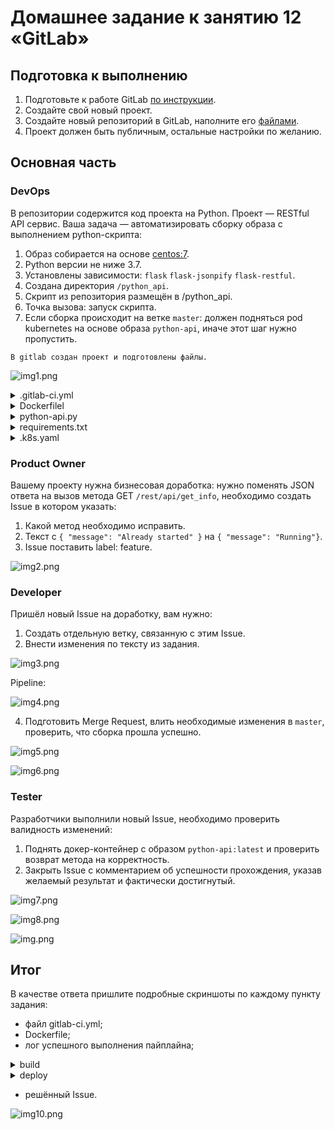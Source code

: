 # Домашнее задание к занятию 12 «GitLab»

## Подготовка к выполнению

1. Подготовьте к работе GitLab [по инструкции](https://cloud.yandex.ru/docs/tutorials/infrastructure-management/gitlab-containers).
2. Создайте свой новый проект.
3. Создайте новый репозиторий в GitLab, наполните его [файлами](./repository).
4. Проект должен быть публичным, остальные настройки по желанию.

## Основная часть

### DevOps

В репозитории содержится код проекта на Python. Проект — RESTful API сервис. Ваша задача — автоматизировать сборку образа с выполнением python-скрипта:

1. Образ собирается на основе [centos:7](https://hub.docker.com/_/centos?tab=tags&page=1&ordering=last_updated).
2. Python версии не ниже 3.7.
3. Установлены зависимости: `flask` `flask-jsonpify` `flask-restful`.
4. Создана директория `/python_api`.
5. Скрипт из репозитория размещён в /python_api.
6. Точка вызова: запуск скрипта.
7. Если сборка происходит на ветке `master`: должен подняться pod kubernetes на основе образа `python-api`, иначе этот шаг нужно пропустить.

```text
В gitlab создан проект и подготовлены файлы.
```

![img1.png](images/img1.png)


<details>
  <summary>.gitlab-ci.yml</summary>

  ```
 stages:
  - build
  - deploy

build:
  stage: build
  variables:
    DOCKER_DRIVER: overlay2
    DOCKER_TLS_CERTDIR: ""
    DOCKER_HOST: tcp://localhost:2375/
  image: cr.yandex/yc/metadata-token-docker-helper:0.2
  services:
    - docker:19.03.1-dind
  script:
    - docker build . -t cr.yandex/crp5dv1a714eja04m9t9/python-api:gitlab-$CI_COMMIT_SHORT_SHA
    - docker push cr.yandex/crp5dv1a714eja04m9t9/python-api:gitlab-$CI_COMMIT_SHORT_SHA

deploy:
  only:
    refs:
      - main
  image: gcr.io/cloud-builders/kubectl:latest
  stage: deploy
  script:
    - kubectl config set-cluster k8s --server="$KUBE_URL" --insecure-skip-tls-verify=true
    - kubectl config set-credentials admin --token="$KUBE_TOKEN"
    - kubectl config set-context default --cluster=k8s --user=admin
    - kubectl config use-context default
    - sed -i "s/__VERSION__/gitlab-$CI_COMMIT_SHORT_SHA/" k8s.yaml
    - kubectl apply -f k8s.yaml
  ```
</details>

<details>
<summary>Dockerfilel</summary>

  ```
FROM centos:7

RUN yum install python3 python3-pip -y
COPY requirements.txt requirements.txt
RUN pip3 install -r requirements.txt
COPY python-api.py /python_api/python-api.py
CMD ["python3", "/python_api/python-api.py"]
  ```
</details>

<details>
  <summary>python-api.py</summary>

```
from flask import Flask, request
from flask_restful import Resource, Api
from json import dumps
from flask_jsonpify import jsonify

app = Flask(__name__)
api = Api(app)

class Info(Resource):
    def get(self):
        return {'version': 3, 'method': 'GET', 'message': 'Already started'}

api.add_resource(Info, '/get_info')

if __name__ == '__main__':
     app.run(host='0.0.0.0', port='5290')
```
</details>

<details>
  <summary>requirements.txt</summary>

```
flask
flask_restful
flask_jsonpify
```
</details>

<details>
  <summary>.k8s.yaml</summary>

```
apiVersion: v1
kind: Namespace
metadata:
  name: python-api
---
apiVersion: apps/v1
kind: Deployment
metadata:
  name: python-api-deployment
  namespace: python-api
spec:
  replicas: 1
  selector:
    matchLabels:
      app: python-api
  template:
    metadata:
      namespace: python-api
      labels:
        app: python-api
    spec:
      containers:
        - name: python-api
          image: cr.yandex/crp5dv1a714eja04m9t9/python-api:__VERSION__
          imagePullPolicy: Always
```
</details>


### Product Owner

Вашему проекту нужна бизнесовая доработка: нужно поменять JSON ответа на вызов метода GET `/rest/api/get_info`, необходимо создать Issue в котором указать:

1. Какой метод необходимо исправить.
2. Текст с `{ "message": "Already started" }` на `{ "message": "Running"}`.
3. Issue поставить label: feature.

![img2.png](images/img2.png)

### Developer

Пришёл новый Issue на доработку, вам нужно:

1. Создать отдельную ветку, связанную с этим Issue.
2. Внести изменения по тексту из задания.

![img3.png](images/img3.png)

Pipeline:

![img4.png](images/img4.png)

4. Подготовить Merge Request, влить необходимые изменения в `master`, проверить, что сборка прошла успешно.


![img5.png](images/img5.png)

![img6.png](images/img6.png)


### Tester

Разработчики выполнили новый Issue, необходимо проверить валидность изменений:

1. Поднять докер-контейнер с образом `python-api:latest` и проверить возврат метода на корректность.
2. Закрыть Issue с комментарием об успешности прохождения, указав желаемый результат и фактически достигнутый.

![img7.png](images/img7.png)

![img8.png](images/img8.png)

![img.png](images/img9.png)


## Итог

В качестве ответа пришлите подробные скриншоты по каждому пункту задания:

- файл gitlab-ci.yml;
- Dockerfile; 
- лог успешного выполнения пайплайна;

<details>
  <summary>build</summary>

  ```
  Running with gitlab-runner 15.9.1 (d540b510)
  on gitlab-runner-69b7c86c84-kzz5d Acv71_zq, system ID: r_ixMc6EoydvGl
Preparing the "kubernetes" executor
00:00
Using Kubernetes namespace: default
Using Kubernetes executor with image cr.yandex/yc/metadata-token-docker-helper:0.2 ...
Using attach strategy to execute scripts...
Preparing environment
00:03
Waiting for pod default/runner-acv71zq-project-4-concurrent-0zd2s6 to be running, status is Pending
Running on runner-acv71zq-project-4-concurrent-0zd2s6 via gitlab-runner-69b7c86c84-kzz5d...
Getting source from Git repository
00:01
Fetching changes with git depth set to 20...
Initialized empty Git repository in /builds/dpankratiev/netology/.git/
Created fresh repository.
Checking out 16c56963 as detached HEAD (ref is main)...
Skipping Git submodules setup
Executing "step_script" stage of the job script
00:59
$ docker build . -t cr.yandex/crp5dv1a714eja04m9t9/python-api:gitlab-$CI_COMMIT_SHORT_SHA
Step 1/6 : FROM centos:7
7: Pulling from library/centos
2d473b07cdd5: Pulling fs layer
2d473b07cdd5: Verifying Checksum
2d473b07cdd5: Download complete
2d473b07cdd5: Pull complete
Digest: sha256:be65f488b7764ad3638f236b7b515b3678369a5124c47b8d32916d6487418ea4
Status: Downloaded newer image for centos:7
 ---> eeb6ee3f44bd
Step 2/6 : RUN yum install python3 python3-pip -y
 ---> Running in d5a1e6206f9e
Loaded plugins: fastestmirror, ovl
Determining fastest mirrors
 * base: mirror.yandex.ru
 * extras: mirrors.datahouse.ru
 * updates: mirror.yandex.ru
Resolving Dependencies
--> Running transaction check
---> Package python3.x86_64 0:3.6.8-18.el7 will be installed
--> Processing Dependency: python3-libs(x86-64) = 3.6.8-18.el7 for package: python3-3.6.8-18.el7.x86_64
--> Processing Dependency: python3-setuptools for package: python3-3.6.8-18.el7.x86_64
--> Processing Dependency: libpython3.6m.so.1.0()(64bit) for package: python3-3.6.8-18.el7.x86_64
---> Package python3-pip.noarch 0:9.0.3-8.el7 will be installed
--> Running transaction check
---> Package python3-libs.x86_64 0:3.6.8-18.el7 will be installed
--> Processing Dependency: libtirpc.so.1()(64bit) for package: python3-libs-3.6.8-18.el7.x86_64
---> Package python3-setuptools.noarch 0:39.2.0-10.el7 will be installed
--> Running transaction check
---> Package libtirpc.x86_64 0:0.2.4-0.16.el7 will be installed
--> Finished Dependency Resolution
Dependencies Resolved
================================================================================
 Package                  Arch         Version              Repository     Size
================================================================================
Installing:
 python3                  x86_64       3.6.8-18.el7         updates        70 k
 python3-pip              noarch       9.0.3-8.el7          base          1.6 M
Installing for dependencies:
 libtirpc                 x86_64       0.2.4-0.16.el7       base           89 k
 python3-libs             x86_64       3.6.8-18.el7         updates       6.9 M
 python3-setuptools       noarch       39.2.0-10.el7        base          629 k
Transaction Summary
================================================================================
Install  2 Packages (+3 Dependent packages)
Total download size: 9.3 M
Installed size: 48 M
Downloading packages:
warning: /var/cache/yum/x86_64/7/updates/packages/python3-3.6.8-18.el7.x86_64.rpm: Header V3 RSA/SHA256 Signature, key ID f4a80eb5: NOKEY
Public key for python3-3.6.8-18.el7.x86_64.rpm is not installed
Public key for libtirpc-0.2.4-0.16.el7.x86_64.rpm is not installed
--------------------------------------------------------------------------------
Total                                               37 MB/s | 9.3 MB  00:00     
Retrieving key from file:///etc/pki/rpm-gpg/RPM-GPG-KEY-CentOS-7
Importing GPG key 0xF4A80EB5:
 Userid     : "CentOS-7 Key (CentOS 7 Official Signing Key) <security@centos.org>"
 Fingerprint: 6341 ab27 53d7 8a78 a7c2 7bb1 24c6 a8a7 f4a8 0eb5
 Package    : centos-release-7-9.2009.0.el7.centos.x86_64 (@CentOS)
 From       : /etc/pki/rpm-gpg/RPM-GPG-KEY-CentOS-7
Running transaction check
Running transaction test
Transaction test succeeded
Running transaction
  Installing : libtirpc-0.2.4-0.16.el7.x86_64                               1/5 
  Installing : python3-setuptools-39.2.0-10.el7.noarch                      2/5
 
  Installing : python3-pip-9.0.3-8.el7.noarch                               3/5 
  Installing : python3-3.6.8-18.el7.x86_64                                  4/5
 
  Installing : python3-libs-3.6.8-18.el7.x86_64                             5/5
 
  Verifying  : libtirpc-0.2.4-0.16.el7.x86_64                               1/5 
  Verifying  : python3-setuptools-39.2.0-10.el7.noarch                      2/5 
  Verifying  : python3-libs-3.6.8-18.el7.x86_64                             3/5 
  Verifying  : python3-3.6.8-18.el7.x86_64                                  4/5 
  Verifying  : python3-pip-9.0.3-8.el7.noarch                               5/5 
Installed:
  python3.x86_64 0:3.6.8-18.el7         python3-pip.noarch 0:9.0.3-8.el7        
Dependency Installed:
  libtirpc.x86_64 0:0.2.4-0.16.el7           python3-libs.x86_64 0:3.6.8-18.el7 
  python3-setuptools.noarch 0:39.2.0-10.el7 
Complete!
Removing intermediate container d5a1e6206f9e
 ---> 54013566272c
Step 3/6 : COPY requirements.txt requirements.txt
 ---> 43355b8df551
Step 4/6 : RUN pip3 install -r requirements.txt
 ---> Running in 730b27a64989
WARNING: Running pip install with root privileges is generally not a good idea. Try `pip3 install --user` instead.
Collecting flask (from -r requirements.txt (line 1))
  Downloading https://files.pythonhosted.org/packages/cd/77/59df23681f4fd19b7cbbb5e92484d46ad587554f5d490f33ef907e456132/Flask-2.0.3-py3-none-any.whl (95kB)
Collecting flask_restful (from -r requirements.txt (line 2))
  Downloading https://files.pythonhosted.org/packages/a9/02/7e21a73564fe0d9d1a3a4ff478dfc407815c4e2fa4e5121bcfc646ba5d15/Flask_RESTful-0.3.9-py2.py3-none-any.whl
Collecting flask_jsonpify (from -r requirements.txt (line 3))
  Downloading https://files.pythonhosted.org/packages/60/0f/c389dea3988bffbe32c1a667989914b1cc0bce31b338c8da844d5e42b503/Flask-Jsonpify-1.5.0.tar.gz
Collecting itsdangerous>=2.0 (from flask->-r requirements.txt (line 1))
  Downloading https://files.pythonhosted.org/packages/9c/96/26f935afba9cd6140216da5add223a0c465b99d0f112b68a4ca426441019/itsdangerous-2.0.1-py3-none-any.whl
Collecting Werkzeug>=2.0 (from flask->-r requirements.txt (line 1))
  Downloading https://files.pythonhosted.org/packages/f4/f3/22afbdb20cc4654b10c98043414a14057cd27fdba9d4ae61cea596000ba2/Werkzeug-2.0.3-py3-none-any.whl (289kB)
Collecting click>=7.1.2 (from flask->-r requirements.txt (line 1))
  Downloading https://files.pythonhosted.org/packages/4a/a8/0b2ced25639fb20cc1c9784de90a8c25f9504a7f18cd8b5397bd61696d7d/click-8.0.4-py3-none-any.whl (97kB)
Collecting Jinja2>=3.0 (from flask->-r requirements.txt (line 1))
  Downloading https://files.pythonhosted.org/packages/20/9a/e5d9ec41927401e41aea8af6d16e78b5e612bca4699d417f646a9610a076/Jinja2-3.0.3-py3-none-any.whl (133kB)
Collecting six>=1.3.0 (from flask_restful->-r requirements.txt (line 2))
  Downloading https://files.pythonhosted.org/packages/d9/5a/e7c31adbe875f2abbb91bd84cf2dc52d792b5a01506781dbcf25c91daf11/six-1.16.0-py2.py3-none-any.whl
Collecting pytz (from flask_restful->-r requirements.txt (line 2))
  Downloading https://files.pythonhosted.org/packages/2e/09/fbd3c46dce130958ee8e0090f910f1fe39e502cc5ba0aadca1e8a2b932e5/pytz-2022.7.1-py2.py3-none-any.whl (499kB)
Collecting aniso8601>=0.82 (from flask_restful->-r requirements.txt (line 2))
  Downloading https://files.pythonhosted.org/packages/e3/04/e97c12dc034791d7b504860acfcdd2963fa21ae61eaca1c9d31245f812c3/aniso8601-9.0.1-py2.py3-none-any.whl (52kB)
Collecting dataclasses; python_version < "3.7" (from Werkzeug>=2.0->flask->-r requirements.txt (line 1))
  Downloading https://files.pythonhosted.org/packages/fe/ca/75fac5856ab5cfa51bbbcefa250182e50441074fdc3f803f6e76451fab43/dataclasses-0.8-py3-none-any.whl
Collecting importlib-metadata; python_version < "3.8" (from click>=7.1.2->flask->-r requirements.txt (line 1))
  Downloading https://files.pythonhosted.org/packages/a0/a1/b153a0a4caf7a7e3f15c2cd56c7702e2cf3d89b1b359d1f1c5e59d68f4ce/importlib_metadata-4.8.3-py3-none-any.whl
Collecting MarkupSafe>=2.0 (from Jinja2>=3.0->flask->-r requirements.txt (line 1))
  Downloading https://files.pythonhosted.org/packages/fc/d6/57f9a97e56447a1e340f8574836d3b636e2c14de304943836bd645fa9c7e/MarkupSafe-2.0.1-cp36-cp36m-manylinux1_x86_64.whl
Collecting zipp>=0.5 (from importlib-metadata; python_version < "3.8"->click>=7.1.2->flask->-r requirements.txt (line 1))
  Downloading https://files.pythonhosted.org/packages/bd/df/d4a4974a3e3957fd1c1fa3082366d7fff6e428ddb55f074bf64876f8e8ad/zipp-3.6.0-py3-none-any.whl
Collecting typing-extensions>=3.6.4; python_version < "3.8" (from importlib-metadata; python_version < "3.8"->click>=7.1.2->flask->-r requirements.txt (line 1))
  Downloading https://files.pythonhosted.org/packages/45/6b/44f7f8f1e110027cf88956b59f2fad776cca7e1704396d043f89effd3a0e/typing_extensions-4.1.1-py3-none-any.whl
Installing collected packages: itsdangerous, dataclasses, Werkzeug, zipp, typing-extensions, importlib-metadata, click, MarkupSafe, Jinja2, flask, six, pytz, aniso8601, flask-restful, flask-jsonpify
  Running setup.py install for flask-jsonpify: started
    Running setup.py install for flask-jsonpify: finished with status 'done'
Successfully installed Jinja2-3.0.3 MarkupSafe-2.0.1 Werkzeug-2.0.3 aniso8601-9.0.1 click-8.0.4 dataclasses-0.8 flask-2.0.3 flask-jsonpify-1.5.0 flask-restful-0.3.9 importlib-metadata-4.8.3 itsdangerous-2.0.1 pytz-2022.7.1 six-1.16.0 typing-extensions-4.1.1 zipp-3.6.0
Removing intermediate container 730b27a64989
 ---> 0ec2ee9e1904
Step 5/6 : COPY python-api.py /python_api/python-api.py
 ---> 60560829d1b8
Step 6/6 : CMD ["python3", "/python_api/python-api.py"]
 ---> Running in 2820324af02b
Removing intermediate container 2820324af02b
 ---> 84d34b2b698d
Successfully built 84d34b2b698d
Successfully tagged cr.yandex/crp5dv1a714eja04m9t9/python-api:gitlab-16c56963
$ docker push cr.yandex/crp5dv1a714eja04m9t9/python-api:gitlab-$CI_COMMIT_SHORT_SHA
The push refers to repository [cr.yandex/crp5dv1a714eja04m9t9/python-api]
0c0454037284: Preparing
adf4f7d04698: Preparing
1e0eab83e735: Preparing
b8de365716ec: Preparing
174f56854903: Preparing
174f56854903: Layer already exists
1e0eab83e735: Pushed
0c0454037284: Pushed
adf4f7d04698: Pushed
b8de365716ec: Pushed
gitlab-16c56963: digest: sha256:11bc349fac6514378e92aa2ad391d1ac3d51be1f5befc50208a3c0a759e965d1 size: 1366
Cleaning up project directory and file based variables
00:01
Job succeeded
  ```
</details>

<details>
  <summary>deploy</summary>

  ```
  Running with gitlab-runner 15.9.1 (d540b510)
  on gitlab-runner-69b7c86c84-kzz5d Acv71_zq, system ID: r_ixMc6EoydvGl
Preparing the "kubernetes" executor
00:00
Using Kubernetes namespace: default
Using Kubernetes executor with image gcr.io/cloud-builders/kubectl:latest ...
Using attach strategy to execute scripts...
Preparing environment
00:04
Waiting for pod default/runner-acv71zq-project-4-concurrent-0tjbt9 to be running, status is Pending
Running on runner-acv71zq-project-4-concurrent-0tjbt9 via gitlab-runner-69b7c86c84-kzz5d...
Getting source from Git repository
00:00
Fetching changes with git depth set to 20...
Initialized empty Git repository in /builds/dpankratiev/netology/.git/
Created fresh repository.
Checking out 16c56963 as detached HEAD (ref is main)...
Skipping Git submodules setup
Executing "step_script" stage of the job script
00:03
$ kubectl config set-cluster k8s --server="$KUBE_URL" --insecure-skip-tls-verify=true
Cluster "k8s" set.
$ kubectl config set-credentials admin --token="$KUBE_TOKEN"
User "admin" set.
$ kubectl config set-context default --cluster=k8s --user=admin
Context "default" created.
$ kubectl config use-context default
Switched to context "default".
$ sed -i "s/__VERSION__/gitlab-$CI_COMMIT_SHORT_SHA/" k8s.yaml
$ kubectl apply -f k8s.yaml
namespace/python-api unchanged
deployment.apps/python-api-deployment configured
Cleaning up project directory and file based variables
00:00
Job succeeded
  
  ```
</details> 
  

- решённый Issue.

![img10.png](images/img10.png)